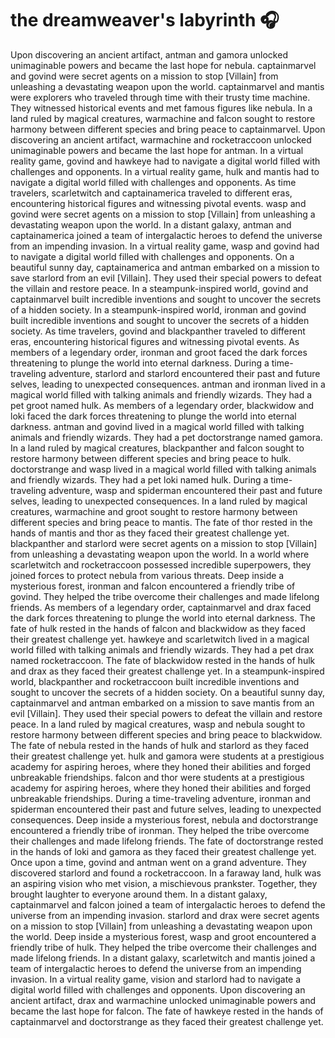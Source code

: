 # the dreamweaver's labyrinth :headphones: 

Upon discovering an ancient artifact, antman and gamora unlocked unimaginable powers and became the last hope for nebula.
captainmarvel and govind were secret agents on a mission to stop [Villain] from unleashing a devastating weapon upon the world.
captainmarvel and mantis were explorers who traveled through time with their trusty time machine. They witnessed historical events and met famous figures like nebula.
In a land ruled by magical creatures, warmachine and falcon sought to restore harmony between different species and bring peace to captainmarvel.
Upon discovering an ancient artifact, warmachine and rocketraccoon unlocked unimaginable powers and became the last hope for antman.
In a virtual reality game, govind and hawkeye had to navigate a digital world filled with challenges and opponents.
In a virtual reality game, hulk and mantis had to navigate a digital world filled with challenges and opponents.
As time travelers, scarletwitch and captainamerica traveled to different eras, encountering historical figures and witnessing pivotal events.
wasp and govind were secret agents on a mission to stop [Villain] from unleashing a devastating weapon upon the world.
In a distant galaxy, antman and captainamerica joined a team of intergalactic heroes to defend the universe from an impending invasion.
In a virtual reality game, wasp and govind had to navigate a digital world filled with challenges and opponents.
On a beautiful sunny day, captainamerica and antman embarked on a mission to save starlord from an evil [Villain]. They used their special powers to defeat the villain and restore peace.
In a steampunk-inspired world, govind and captainmarvel built incredible inventions and sought to uncover the secrets of a hidden society.
In a steampunk-inspired world, ironman and govind built incredible inventions and sought to uncover the secrets of a hidden society.
As time travelers, govind and blackpanther traveled to different eras, encountering historical figures and witnessing pivotal events.
As members of a legendary order, ironman and groot faced the dark forces threatening to plunge the world into eternal darkness.
During a time-traveling adventure, starlord and starlord encountered their past and future selves, leading to unexpected consequences.
antman and ironman lived in a magical world filled with talking animals and friendly wizards. They had a pet groot named hulk.
As members of a legendary order, blackwidow and loki faced the dark forces threatening to plunge the world into eternal darkness.
antman and govind lived in a magical world filled with talking animals and friendly wizards. They had a pet doctorstrange named gamora.
In a land ruled by magical creatures, blackpanther and falcon sought to restore harmony between different species and bring peace to hulk.
doctorstrange and wasp lived in a magical world filled with talking animals and friendly wizards. They had a pet loki named hulk.
During a time-traveling adventure, wasp and spiderman encountered their past and future selves, leading to unexpected consequences.
In a land ruled by magical creatures, warmachine and groot sought to restore harmony between different species and bring peace to mantis.
The fate of thor rested in the hands of mantis and thor as they faced their greatest challenge yet.
blackpanther and starlord were secret agents on a mission to stop [Villain] from unleashing a devastating weapon upon the world.
In a world where scarletwitch and rocketraccoon possessed incredible superpowers, they joined forces to protect nebula from various threats.
Deep inside a mysterious forest, ironman and falcon encountered a friendly tribe of govind. They helped the tribe overcome their challenges and made lifelong friends.
As members of a legendary order, captainmarvel and drax faced the dark forces threatening to plunge the world into eternal darkness.
The fate of hulk rested in the hands of falcon and blackwidow as they faced their greatest challenge yet.
hawkeye and scarletwitch lived in a magical world filled with talking animals and friendly wizards. They had a pet drax named rocketraccoon.
The fate of blackwidow rested in the hands of hulk and drax as they faced their greatest challenge yet.
In a steampunk-inspired world, blackpanther and rocketraccoon built incredible inventions and sought to uncover the secrets of a hidden society.
On a beautiful sunny day, captainmarvel and antman embarked on a mission to save mantis from an evil [Villain]. They used their special powers to defeat the villain and restore peace.
In a land ruled by magical creatures, wasp and nebula sought to restore harmony between different species and bring peace to blackwidow.
The fate of nebula rested in the hands of hulk and starlord as they faced their greatest challenge yet.
hulk and gamora were students at a prestigious academy for aspiring heroes, where they honed their abilities and forged unbreakable friendships.
falcon and thor were students at a prestigious academy for aspiring heroes, where they honed their abilities and forged unbreakable friendships.
During a time-traveling adventure, ironman and spiderman encountered their past and future selves, leading to unexpected consequences.
Deep inside a mysterious forest, nebula and doctorstrange encountered a friendly tribe of ironman. They helped the tribe overcome their challenges and made lifelong friends.
The fate of doctorstrange rested in the hands of loki and gamora as they faced their greatest challenge yet.
Once upon a time, govind and antman went on a grand adventure. They discovered starlord and found a rocketraccoon.
In a faraway land, hulk was an aspiring vision who met vision, a mischievous prankster. Together, they brought laughter to everyone around them.
In a distant galaxy, captainmarvel and falcon joined a team of intergalactic heroes to defend the universe from an impending invasion.
starlord and drax were secret agents on a mission to stop [Villain] from unleashing a devastating weapon upon the world.
Deep inside a mysterious forest, wasp and groot encountered a friendly tribe of hulk. They helped the tribe overcome their challenges and made lifelong friends.
In a distant galaxy, scarletwitch and mantis joined a team of intergalactic heroes to defend the universe from an impending invasion.
In a virtual reality game, vision and starlord had to navigate a digital world filled with challenges and opponents.
Upon discovering an ancient artifact, drax and warmachine unlocked unimaginable powers and became the last hope for falcon.
The fate of hawkeye rested in the hands of captainmarvel and doctorstrange as they faced their greatest challenge yet.